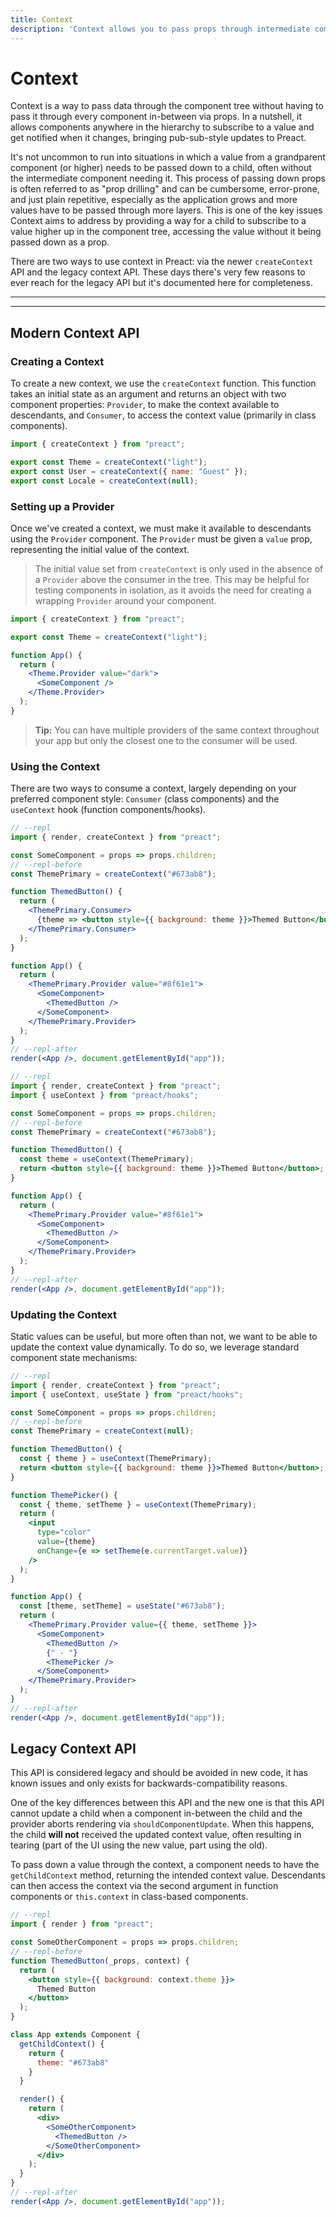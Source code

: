 ```yaml
---
title: Context
description: 'Context allows you to pass props through intermediate components. This documents describes both the new and the old API'
---
```


# Context

Context is a way to pass data through the component tree without having to pass it through every component in-between via props. In a nutshell, it allows components anywhere in the hierarchy to subscribe to a value and get notified when it changes, bringing pub-sub-style updates to Preact.

It's not uncommon to run into situations in which a value from a grandparent component (or higher) needs to be passed down to a child, often without the intermediate component needing it. This process of passing down props is often referred to as "prop drilling" and can be cumbersome, error-prone, and just plain repetitive, especially as the application grows and more values have to be passed through more layers. This is one of the key issues Context aims to address by providing a way for a child to subscribe to a value higher up in the component tree, accessing the value without it being passed down as a prop.

There are two ways to use context in Preact: via the newer `createContext` API and the legacy context API. These days there's very few reasons to ever reach for the legacy API but it's documented here for completeness.

---

<div><toc></toc></div>

---

## Modern Context API

### Creating a Context

To create a new context, we use the `createContext` function. This function takes an initial state as an argument and returns an object with two component properties: `Provider`, to make the context available to descendants, and `Consumer`, to access the context value (primarily in class components).

```jsx
import { createContext } from "preact";

export const Theme = createContext("light");
export const User = createContext({ name: "Guest" });
export const Locale = createContext(null);
```

### Setting up a Provider

Once we've created a context, we must make it available to descendants using the `Provider` component. The `Provider` must be given a `value` prop, representing the initial value of the context.

> The initial value set from `createContext` is only used in the absence of a `Provider` above the consumer in the tree. This may be helpful for testing components in isolation, as it avoids the need for creating a wrapping `Provider` around your component.

```jsx
import { createContext } from "preact";

export const Theme = createContext("light");

function App() {
  return (
    <Theme.Provider value="dark">
      <SomeComponent />
    </Theme.Provider>
  );
}
```

> **Tip:** You can have multiple providers of the same context throughout your app but only the closest one to the consumer will be used.

### Using the Context

There are two ways to consume a context, largely depending on your preferred component style: `Consumer` (class components) and the `useContext` hook (function components/hooks).

<tab-group tabstring="Consumer, useContext">

```jsx
// --repl
import { render, createContext } from "preact";

const SomeComponent = props => props.children;
// --repl-before
const ThemePrimary = createContext("#673ab8");

function ThemedButton() {
  return (
    <ThemePrimary.Consumer>
      {theme => <button style={{ background: theme }}>Themed Button</button>}
    </ThemePrimary.Consumer>
  );
}

function App() {
  return (
    <ThemePrimary.Provider value="#8f61e1">
      <SomeComponent>
        <ThemedButton />
      </SomeComponent>
    </ThemePrimary.Provider>
  );
}
// --repl-after
render(<App />, document.getElementById("app"));
```

```jsx
// --repl
import { render, createContext } from "preact";
import { useContext } from "preact/hooks";

const SomeComponent = props => props.children;
// --repl-before
const ThemePrimary = createContext("#673ab8");

function ThemedButton() {
  const theme = useContext(ThemePrimary);
  return <button style={{ background: theme }}>Themed Button</button>;
}

function App() {
  return (
    <ThemePrimary.Provider value="#8f61e1">
      <SomeComponent>
        <ThemedButton />
      </SomeComponent>
    </ThemePrimary.Provider>
  );
}
// --repl-after
render(<App />, document.getElementById("app"));
```

</tab-group>

### Updating the Context

Static values can be useful, but more often than not, we want to be able to update the context value dynamically. To do so, we leverage standard component state mechanisms:

```jsx
// --repl
import { render, createContext } from "preact";
import { useContext, useState } from "preact/hooks";

const SomeComponent = props => props.children;
// --repl-before
const ThemePrimary = createContext(null);

function ThemedButton() {
  const { theme } = useContext(ThemePrimary);
  return <button style={{ background: theme }}>Themed Button</button>;
}

function ThemePicker() {
  const { theme, setTheme } = useContext(ThemePrimary);
  return (
    <input
      type="color"
      value={theme}
      onChange={e => setTheme(e.currentTarget.value)}
    />
  );
}

function App() {
  const [theme, setTheme] = useState("#673ab8");
  return (
    <ThemePrimary.Provider value={{ theme, setTheme }}>
      <SomeComponent>
        <ThemedButton />
        {" - "}
        <ThemePicker />
      </SomeComponent>
    </ThemePrimary.Provider>
  );
}
// --repl-after
render(<App />, document.getElementById("app"));
```

## Legacy Context API

This API is considered legacy and should be avoided in new code, it has known issues and only exists for backwards-compatibility reasons.

One of the key differences between this API and the new one is that this API cannot update a child when a component in-between the child and the provider aborts rendering via `shouldComponentUpdate`. When this happens, the child **will not** received the updated context value, often resulting in tearing (part of the UI using the new value, part using the old).

To pass down a value through the context, a component needs to have the `getChildContext` method, returning the intended context value. Descendants can then access the context via the second argument in function components or `this.context` in class-based components.

```jsx
// --repl
import { render } from "preact";

const SomeOtherComponent = props => props.children;
// --repl-before
function ThemedButton(_props, context) {
  return (
    <button style={{ background: context.theme }}>
      Themed Button
    </button>
  );
}

class App extends Component {
  getChildContext() {
    return {
      theme: "#673ab8"
    }
  }

  render() {
    return (
      <div>
        <SomeOtherComponent>
          <ThemedButton />
        </SomeOtherComponent>
      </div>
    );
  }
}
// --repl-after
render(<App />, document.getElementById("app"));
```
